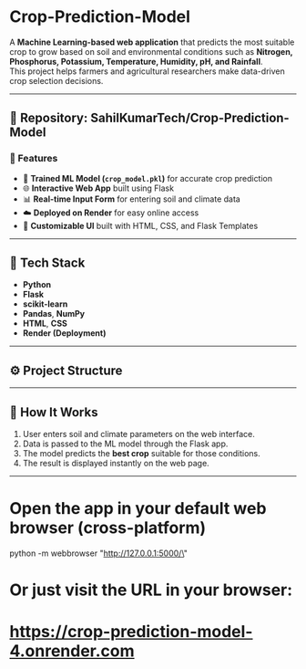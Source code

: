 # Crop-Prediction-Model

A **Machine Learning-based web application** that predicts the most suitable crop to grow based on soil and environmental conditions such as **Nitrogen, Phosphorus, Potassium, Temperature, Humidity, pH, and Rainfall**.  
This project helps farmers and agricultural researchers make data-driven crop selection decisions.

---

## 📂 Repository: SahilKumarTech/Crop-Prediction-Model

### 🚀 Features
- 🧠 **Trained ML Model (`crop_model.pkl`)** for accurate crop prediction  
- 🌐 **Interactive Web App** built using Flask  
- 📊 **Real-time Input Form** for entering soil and climate data  
- ☁️ **Deployed on Render** for easy online access  
- 📝 **Customizable UI** built with HTML, CSS, and Flask Templates  

---

## 🧩 Tech Stack
- **Python**
- **Flask**
- **scikit-learn**
- **Pandas**, **NumPy**
- **HTML**, **CSS**
- **Render (Deployment)**

---

## ⚙️ Project Structure




---

## 🧠 How It Works
1. User enters soil and climate parameters on the web interface.  
2. Data is passed to the ML model through the Flask app.  
3. The model predicts the **best crop** suitable for those conditions.  
4. The result is displayed instantly on the web page.

---

# Open the app in your default web browser (cross-platform)
python -m webbrowser "http://127.0.0.1:5000/\"

# Or just visit the URL in your browser:
# https://crop-prediction-model-4.onrender.com



